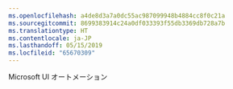 ```yaml
---
ms.openlocfilehash: a4de8d3a7a0dc55ac987099948b4884cc8f0c21a
ms.sourcegitcommit: 8699383914c24a0df033393f55db3369db728a7b
ms.translationtype: HT
ms.contentlocale: ja-JP
ms.lasthandoff: 05/15/2019
ms.locfileid: "65670309"
---
```

Microsoft UI オートメーション
